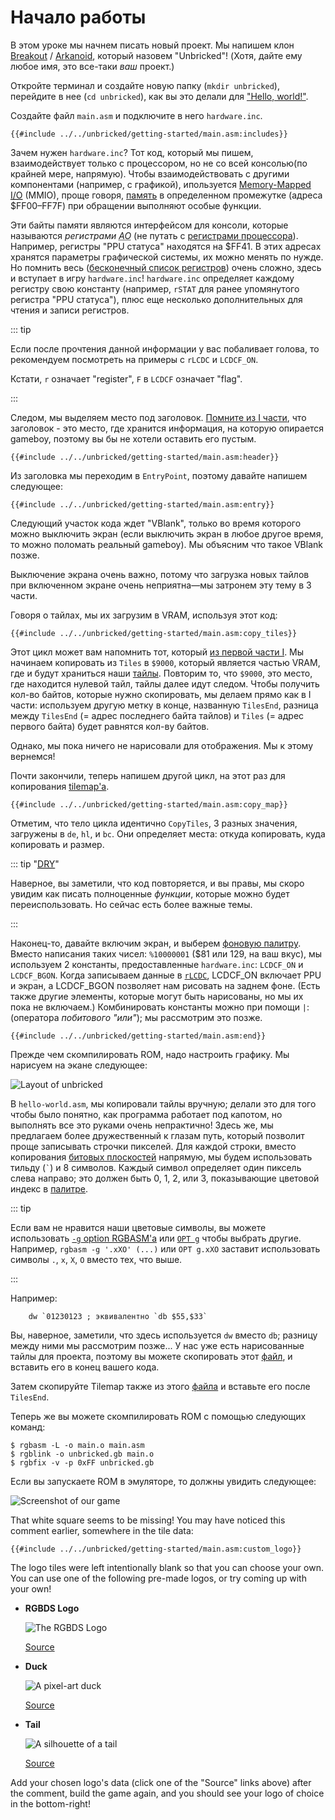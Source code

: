 # Начало работы

В этом уроке мы начнем писать новый проект.
Мы напишем клон [Breakout](https://en.wikipedia.org/wiki/Breakout_%28video_game%29) / [Arkanoid](https://en.wikipedia.org/wiki/Arkanoid), который назовем "Unbricked"!
(Хотя, дайте ему любое имя, это все-таки _ваш_ проект.)

Откройте терминал и создайте новую папку (`mkdir unbricked`), перейдите в нее (`cd unbricked`), как вы это делали для ["Hello, world!"](../part1/hello_world.md).

Создайте файл `main.asm` и подключите в него `hardware.inc`.

```rgbasm,linenos,start={{#line_no_of "" ../../unbricked/getting-started/main.asm:includes}}
{{#include ../../unbricked/getting-started/main.asm:includes}}
```
Зачем нужен `hardware.inc`?
Тот код, который мы пишем, взаимодействует только с процессором, но не со всей консолью(по крайней мере, напрямую).
Чтобы взаимодействовать с другими компонентами (например, с графикой), ипользуется [Memory-Mapped <abbr title="Input/Output">I/O</abbr>](https://en.wikipedia.org/wiki/Memory-mapped_I/O) (MMIO), проще говоря, [память](../part1/memory.md) в определенном промежутке (адреса $FF00–FF7F) при обращении выполняют особые функции.

Эти байты памяти являются интерфейсом для консоли, которые называются _регистрами <abbr title="аппаратное обеспечение">АО</abbr>_ (не путать с [регистрами процессора](../part1/registers.md)).
Например, регистры "PPU статуса" находятся на $FF41.
В этих адресах хранятся параметры графической системы, их можно менять по нужде.
Но помнить весь ([бесконечный список регистров](https://gbdev.io/pandocs/Power_Up_Sequence.html#hardware-registers)) очень сложно, здесь и вступает в игру `hardware.inc`!
`hardware.inc` определяет каждому регистру свою константу (например, `rSTAT` для ранее упомянутого регистра "PPU статуса"), плюс еще несколько дополнительных для чтения и записи регистров.

::: tip

Если после прочтения данной информации у вас побаливает голова, то рекомендуем посмотреть на примеры с `rLCDC` и `LCDCF_ON`.

Кстати, `r` означает "register", `F` в `LCDCF` означает "flag".

:::

Следом, мы выделяем место под заголовок.
[Помните из Ⅰ части](../part1/header.md), что заголовок - это место, где хранится информация, на которую опирается gameboy, поэтому вы бы не хотели оставить его пустым.

```rgbasm,linenos,start={{#line_no_of "" ../../unbricked/getting-started/main.asm:header}}
{{#include ../../unbricked/getting-started/main.asm:header}}
```

Из заголовка мы переходим в `EntryPoint`, поэтому давайте напишем следующее:

```rgbasm,linenos,start={{#line_no_of "" ../../unbricked/getting-started/main.asm:entry}}
{{#include ../../unbricked/getting-started/main.asm:entry}}
```

Следующий участок кода ждет "VBlank", только во время которого можно выключить экран (если выключить экран в любое другое время, то можно поломать реальный gameboy).
Мы объясним что такое VBlank позже.

Выключение экрана очень важно, потому что загрузка новых тайлов при включенном экране очень неприятна—мы затронем эту тему в 3 части.

Говоря о тайлах, мы их загрузим в VRAM, используя этот код:

```rgbasm,linenos,start={{#line_no_of "" ../../unbricked/getting-started/main.asm:copy_tiles}}
{{#include ../../unbricked/getting-started/main.asm:copy_tiles}}
```

Этот цикл может вам напомнить тот, который [из первой части Ⅰ](../part1/jumps.md#conditional-jumps).
Мы начинаем копировать из `Tiles` в `$9000`, который является частью VRAM, где и будут храниться наши [тайлы](../part1/tiles.md).
Повторим то, что `$9000`, это место, где находится нулевой тайл, тайлы далее идут следом.
Чтобы получить кол-во байтов, которые нужно скопировать, мы делаем прямо как в Ⅰ части: используем другую метку в конце, названную `TilesEnd`, разница между `TilesEnd` (= адрес последнего байта тайлов) и `Tiles` (= адрес первого байта) будет равнятся кол-ву байтов.

Однако, мы пока ничего не нарисовали для отображения.
Мы к этому вернемся!

Почти закончили, теперь напишем другой цикл, на этот раз для копирования [tilemap'а](../part1/tilemap.md).

```rgbasm,linenos,start={{#line_no_of "" ../../unbricked/getting-started/main.asm:copy_map}}
{{#include ../../unbricked/getting-started/main.asm:copy_map}}
```

Отметим, что тело цикла идентично `CopyTiles`, 3 разных значения, загружены в `de`, `hl`, и `bc`.
Они определяет места: откуда копировать, куда копировать и размер.

::: tip "[<abbr title="Don't Repeat Yourself">DRY</abbr>](https://en.wikipedia.org/wiki/Don't_Repeat_Yourself)"

Наверное, вы заметили, что код повторяется, и вы правы, мы скоро увидим как писать полноценные _функции_, которые можно будет переиспользовать.
Но сейчас есть более важные темы.

:::

Наконец-то, давайте включим экран, и выберем [фоновую палитру](../part1/palettes.md).
Вместо написания таких чисел: `%10000001` ($81 или 129, на ваш вкус), мы используем 2 константы, предоставленные  `hardware.inc`: `LCDCF_ON` и `LCDCF_BGON`.
Когда записываем данные в [`rLCDC`](https://gbdev.io/pandocs/LCDC), LCDCF_ON включает PPU и экран, а LCDCF_BGON позволяет нам рисовать на заднем фоне.
(Есть также другие элементы, которые могут быть нарисованы, но мы их пока не включаем.)
Комбинировать константы можно при помощи `|`: (оператора _побитового "или"_); мы рассмотрим это позже.

```rgbasm,linenos,start={{#line_no_of "" ../../unbricked/getting-started/main.asm:end}}
{{#include ../../unbricked/getting-started/main.asm:end}}
```

Прежде чем скомпилировать ROM, надо настроить графику.
Мы нарисуем на экане следующее:

![Layout of unbricked](../assets/part2/img/tilemap.png)

В `hello-world.asm`, мы копировали тайлы вручную; делали это для того чтобы было понятно, как программа работает под капотом, но выполнять все это руками очень непрактично!
Здесь же, мы предлагаем более дружественный к глазам путь, который позволит проще записывать строчки пикселей.
Для каждой строки, вместо копирования [битовых плоскостей](../part1/tiles.md#encoding) напрямую, мы будем использовать тильду (`` ` ``) и 8 символов.
Каждый символ определяет один пиксель слева направо; это должен быть 0, 1, 2, или 3, показывающие цветовой индекс в [палитре](../part1/palettes.md).

::: tip

Если вам не нравится наши цветовые символы, вы можете использовать [`-g` option RGBASM'а](https://rgbds.gbdev.io/docs/v0.5.2/rgbasm.1#g) или [`OPT g`](https://rgbds.gbdev.io/docs/v0.5.2/rgbasm.5/#Changing_options_while_assembling) чтобы выбрать другие.
Например, `rgbasm -g '.xXO' (...)` или `OPT g.xXO` заставит использовать символы `.`, `x`, `X`, `O` вместо тех, что выше.

:::

Например:

```rgbasm
	dw `01230123 ; эквивалентно `db $55,$33`
```

Вы, наверное, заметили, что здесь используется `dw` вместо `db`; разницу между ними мы рассмотрим позже...
У нас уже есть нарисованные тайлы для проекта, поэтому вы можете скопировать этот [файл](https://github.com/gbdev/gb-asm-tutorial/raw/master/unbricked/getting-started/tileset.asm), и вставить его в конец вашего кода.

Затем скопируйте Tilemap также из этого [файла](https://github.com/gbdev/gb-asm-tutorial/raw/master/unbricked/getting-started/tilemap.asm) и вставьте его после `TilesEnd`.

Теперь же вы можете скомпилировать ROM с помощью следующих команд:

```console
$ rgbasm -L -o main.o main.asm
$ rgblink -o unbricked.gb main.o
$ rgbfix -v -p 0xFF unbricked.gb
```

Если вы запускаете ROM в эмуляторе, то должны увидить следующее:

![Screenshot of our game](../assets/part2/img/screenshot.png)

That white square seems to be missing!
You may have noticed this comment earlier, somewhere in the tile data:

```rgbasm,linenos,start={{#line_no_of "" ../../unbricked/getting-started/main.asm:custom_logo}}
{{#include ../../unbricked/getting-started/main.asm:custom_logo}}
```

The logo tiles were left intentionally blank so that you can choose your own.
You can use one of the following pre-made logos, or try coming up with your own!

- **RGBDS Logo**

  ![The RGBDS Logo](../assets/part2/img/rgbds.png)

  [Source](https://github.com/gbdev/gb-asm-tutorial/raw/master/unbricked/getting-started/rgbds.asm)

- **Duck**

  ![A pixel-art duck](../assets/part2/img/duck.png)

  [Source](https://github.com/gbdev/gb-asm-tutorial/raw/master/unbricked/getting-started/duck.asm)

- **Tail**

  ![A silhouette of a tail](../assets/part2/img/tail.png)

  [Source](https://github.com/gbdev/gb-asm-tutorial/raw/master/unbricked/getting-started/tail.asm)

Add your chosen logo's data (click one of the "Source" links above) after the comment, build the game again, and you should see your logo of choice in the bottom-right!
